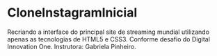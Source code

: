 # CloneInstagramInicial
Recriando a interface do principal site de streaming mundial utilizando apenas as tecnologias de HTML5 e CSS3. 
Conforme desafio do Digital Innovation One. 
Instrutora: Gabriela Pinheiro.
